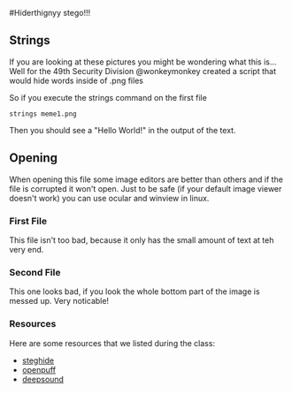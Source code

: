 #Hiderthignyy stego!!!
## Strings
If you are looking at these pictures you might be wondering what this is...
Well for the 49th Security Division @wonkeymonkey created a script that would hide words inside of .png files

So if you execute the strings command on the first file 
```
strings meme1.png
```

Then you should see a "Hello World!" in the output of the text.

## Opening
When opening this file some image editors are better than others and if the file is corrupted it won't open.
Just to be safe (if your default image viewer doesn't work) you can use ocular and winview in linux.

### First File
This file isn't too bad, because it only has the small amount of text at teh very end. 

### Second File
This one looks bad, if you look the whole bottom part of the image is messed up. Very noticable!

### Resources
Here are some resources that we listed during the class:
  
+ [steghide](http://steghide.sourceforge.net/)
+ [openpuff](https://embeddedsw.net/OpenPuff_Steganography_Home.html)
+ [deepsound](http://www.jpinsoft.net/DeepSound/)
